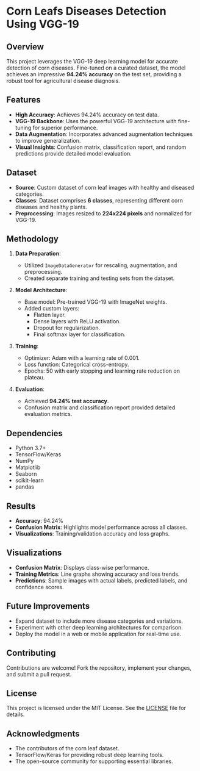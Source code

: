 # Corn Leafs Diseases Detection Using VGG-19

## Overview
This project leverages the VGG-19 deep learning model for accurate detection of corn diseases. Fine-tuned on a curated dataset, the model achieves an impressive **94.24% accuracy** on the test set, providing a robust tool for agricultural disease diagnosis.

## Features
- **High Accuracy**: Achieves 94.24% accuracy on test data.
- **VGG-19 Backbone**: Uses the powerful VGG-19 architecture with fine-tuning for superior performance.
- **Data Augmentation**: Incorporates advanced augmentation techniques to improve generalization.
- **Visual Insights**: Confusion matrix, classification report, and random predictions provide detailed model evaluation.

## Dataset
- **Source**: Custom dataset of corn leaf images with healthy and diseased categories.
- **Classes**: Dataset comprises **6 classes**, representing different corn diseases and healthy plants.
- **Preprocessing**: Images resized to **224x224 pixels** and normalized for VGG-19.

## Methodology
1. **Data Preparation**:
   - Utilized `ImageDataGenerator` for rescaling, augmentation, and preprocessing.
   - Created separate training and testing sets from the dataset.

2. **Model Architecture**:
   - Base model: Pre-trained VGG-19 with ImageNet weights.
   - Added custom layers:
     - Flatten layer.
     - Dense layers with ReLU activation.
     - Dropout for regularization.
     - Final softmax layer for classification.

3. **Training**:
   - Optimizer: Adam with a learning rate of 0.001.
   - Loss function: Categorical cross-entropy.
   - Epochs: 50 with early stopping and learning rate reduction on plateau.

4. **Evaluation**:
   - Achieved **94.24% test accuracy**.
   - Confusion matrix and classification report provided detailed evaluation metrics.

## Dependencies
- Python 3.7+
- TensorFlow/Keras
- NumPy
- Matplotlib
- Seaborn
- scikit-learn
- pandas

## Results
- **Accuracy**: 94.24%
- **Confusion Matrix**: Highlights model performance across all classes.
- **Visualizations**: Training/validation accuracy and loss graphs.

## Visualizations
- **Confusion Matrix**: Displays class-wise performance.
- **Training Metrics**: Line graphs showing accuracy and loss trends.
- **Predictions**: Sample images with actual labels, predicted labels, and confidence scores.

## Future Improvements
- Expand dataset to include more disease categories and variations.
- Experiment with other deep learning architectures for comparison.
- Deploy the model in a web or mobile application for real-time use.

## Contributing
Contributions are welcome! Fork the repository, implement your changes, and submit a pull request.

## License
This project is licensed under the MIT License. See the [LICENSE](LICENSE) file for details.

## Acknowledgments
- The contributors of the corn leaf dataset.
- TensorFlow/Keras for providing robust deep learning tools.
- The open-source community for supporting essential libraries.
